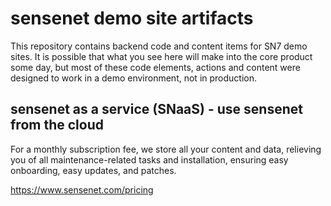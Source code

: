 # sensenet demo site artifacts
This repository contains backend code and content items for SN7 demo sites. It is possible that what you see here will make into the core product some day, but most of these code elements, actions and content were designed to work in a demo environment, not in production.

## sensenet as a service (SNaaS) - use sensenet from the cloud

For a monthly subscription fee, we store all your content and data, relieving you of all maintenance-related tasks and installation, ensuring easy onboarding, easy updates, and patches.

https://www.sensenet.com/pricing

